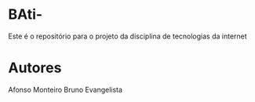# BAti-
Este é o repositório para o projeto da disciplina de tecnologias da internet 
 
 # Autores 
 Afonso Monteiro
 Bruno Evangelista